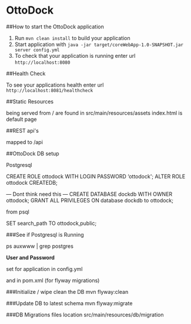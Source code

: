 # OttoDock

##How to start the OttoDock application


1. Run `mvn clean install` to build your application
1. Start application with `java -jar target/coreWebApp-1.0-SNAPSHOT.jar server config.yml`
1. To check that your application is running enter url `http://localhost:8080`

##Health Check

To see your applications health enter url `http://localhost:8081/healthcheck`


##Static Resources 

being served from / are found in src/main/resources/assets
index.html is default page

##REST api's

mapped to /api


##OttoDock DB setup

Postgresql 

CREATE ROLE ottodock WITH LOGIN PASSWORD ‘ottodock';
ALTER ROLE ottodock CREATEDB; 

— Dont think need this — CREATE DATABASE dockdb WITH OWNER ottodock;
GRANT ALL PRIVILEGES ON database dockdb to ottodock;

from psql

SET search_path TO ottodock,public;


###See if Postgresql is Running

ps auxwww | grep postgres

**User and Password**

set for application in config.yml

and in pom.xml (for flyway migrations)

###Initialize / wipe clean the DB
mvn flyway:clean

###Update DB to latest schema
mvn flyway:migrate

###DB Migrations files location
src/main/resources/db/migration


